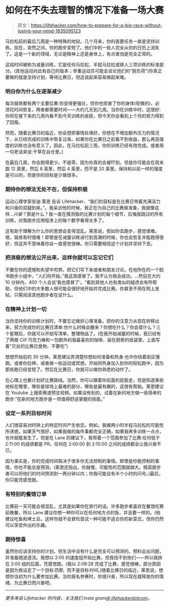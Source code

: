 # 如何在不失去理智的情况下准备一场大赛

> 原文：<https://lifehacker.com/how-to-prepare-for-a-big-race-without-losing-your-mind-1835095123>

马拉松前的最后几周是一种特殊的地狱。几个月来，你的首要任务一直是坚持训练。现在，突然之间，你的跑步变短了。他们中的一些人完全从你的日历上消失了。这是一个新的领域，无论是精神上还是身体上，有点害怕是完全正常的。



这段时间被称为减量训练，它是任何马拉松、半程马拉松或铁人三项训练的标准部分。(其他运动对此有自己的版本；举重运动员可能会谈论他们的“脱负荷”)你真正要做的就是坚持计划，等待比赛日，但这说起来容易做起来难。

### 明白你为什么在逐渐减少

每次锻炼都有两个主要后果:你变得更强壮，但你也损害了你的身体(轻微的)，必须花时间恢复。两者都需要时间——大约几天到几周。当你在训练中时，这很好:你将在接下来的几周内看不到今天训练的收获，但今天你会看到上个月的努力得到了回报。

然而，随着比赛日的临近，你会想把事情处理好。你想在不增加额外压力的情况下，从已经完成的训练中恢复过来。如果你在比赛日之前看不到收益，那么再高强度的训练也没有意义了。因此，在马拉松前三周，你的训练已经有效完成。或者用一句老话来说:干草在谷仓里。)

在最后几周，你会跑得更少。不是零，因为你真的会被吓到，但是你可能会在周末跑 12 英里，然后 8 英里，然后 4 英里，而不是 20 英里。保持和以前一样的强度是可以的，但是你的目标是少做很多。

### 期待你的想法无处不在，但保持积极

运动心理学家安迪·莱恩 告诉 Lifehacker，“我们的目标是在比赛日带着充满活力和兴奋的双腿到来。”。我采访他的时候，我正在为自己的比赛做准备，我就像这样...*兴奋*？那是什么？我一直在猜测我的比赛计划的每个细节，后悔我跳过的所有训练，对我跑步应用程序上的每个数字看得太多了。

这有助于理解为什么你的思想会变得混乱。莱恩说，假如你去跑步，感觉很难。嗯，锻炼有时很难！即使是在减量训练进行到高潮的时候，你也会恢复并能跑得很好，但这并不意味着你会一直感觉很棒。你只需要相信这个计划并坚持下去。

### 把消极的想法公开出来，这样你就可以忘记它们

不要在你的遗憾和失望中煎熬，把它们写下来或者和朋友讨论。在他所在的一个脸书跑步小组中，“人们将开始，”我这周感冒了。我不认为我会成功。...然后在大约 10 分钟内，400 个人会说‘我也感冒了’。“看到其他人也有类似的疑虑会有所帮助，但他们中的大多数人很可能会很好地开始并完成比赛。你甚至不用在网上发帖，只需阅读其他跑步者在说什么。

### 在精神上计划一切

当你坚持你的训练计划时，不要忘记做好心理准备。把你的注意力从现在转移出来，努力完成你的比赛日清单:你什么时候会醒来？你想吃什么？你会穿什么？三个星期后，你就可以开始写清单，整理物品了。(在我开始减量的时候，我已经有了两根 Clif 巧克力棒和一包额外的我最喜欢的咖啡，装在厨房的纸袋里，上面写着“贝丝的比赛日食物，不要吃”)

想想开始前的 30 分钟。莱恩建议弄清楚你想如何准备和热身:也许你绕着街区慢跑，或者你拉伸，或者做一些运动或冥想。开始将热身加入到你的轻松跑中，因为那些跑已经变短了。然后在比赛日，你就可以做你熟悉的动作了。

在心理上也要计划好比赛路线。当然，你可以跟着你前面的屁股走，但是知道某些地标在哪里，哪些是球场上最难的部分，哪些是最有趣的，这很有帮助。莱恩建议在 Youtube 上搜索赛道预览视频。如果没有别的，试着在新的地方做一些简单的跑步:“在新的地方跑步是一项值得舒适掌握的技能。”

### 设定一系列目标时间

人们很容易对时钟上的特定时间产生依恋。例如，我被两小时半程马拉松的可能性所诱惑。如果天气很好，如果我做的每件事都完全正确，如果我再多训练一点点，也许就能发生了。但是在 Lane 的建议下，我带着一个范围参加了比赛:任何低于 2:11:00 的成绩都是 PR，任何在 2:00:00 到 2:10:00 之间的成绩都会让我兴奋不已。

因为事实是，你的完成时间取决于很多你无法控制的事情。即使是你能控制的事情，你也不能总是预测。(莱恩还指出，你越慢，可能性的范围就越大。精英跑步者可以将他们的时间预测到一两分钟以内；你我可能会有半个小时的问号。)最后，你只能凭感觉跑。

### 有特别的餐馆订单

比赛前一天可能会很混乱，尤其是如果你在旅行的话。许多跑步者喜欢在餐馆吃赛前晚餐，所以 Lane 建议你想一种你可以在任何地方点的饭，并且要一样的。(他建议吃鱼和烤土豆。这样你就不会冒险尝试一种可能不适合你的新菜式，但你仍然可以享受外出的乐趣。

### 期待惊喜

虽然你应该坚持你的计划，但生活中没有什么是完全可以预测的。预料会出问题，并准备随波逐流。我想以 2:05 的速度组开始比赛，但我找不到他们——所以我排在 2:00 组的后面，凭感觉跑。(我以 2:08:28 完成了比赛，感觉很棒，部分原因是因为我设定了一个目标*范围*，而不是目标*时间*。)随着比赛日的临近，莱恩说，想想你当初为什么要参加比赛。当你报名参赛时，你很兴奋，所以现在就释放你的情绪，为比赛日而兴奋吧。

* * *

*更多来自 Lifehacker 的内容，关注我们 insta gram*[*@ lifehackerdotcom*](https://www.instagram.com/lifehackerdotcom/)*。*